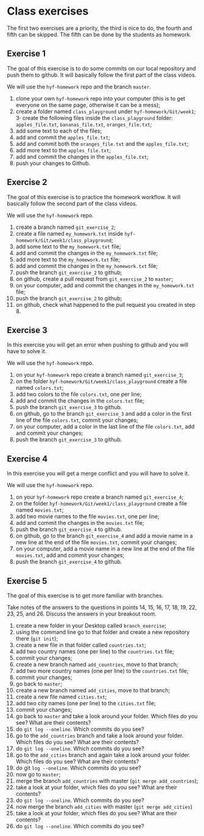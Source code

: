 # Class exercises

The first two exercises are a priority, the third is nice to do, the fourth and fifth can be skipped. The fifth can be done by the students as homework.


## Exercise 1

The goal of this exercise is to do some commits on our local repository and push them to github.
It will basically follow the first part of the class videos.

We will use the `hyf-homework` repo and the branch `master`.

1. clone your own `hyf-homework` repo into your computer (this is to get everyone on the same page, otherwise it can be a mess);
2. create a folder named `class_playground` under `hyf-homework/Git/week1`;
3· create the following files inside the `class_playground` folder: `apples_file.txt`, `bananas_file.txt`, `oranges_file.txt`;
4. add some text to each of the files;
5. add and commit the `apples_file.txt`;
6. add and commit both the `oranges_file.txt` and the `apples_file.txt`;
7. add more text to the `apples_file.txt`;
8. add and commit the changes in the `apples_file.txt`;
7. push your changes to Github.



## Exercise 2

The goal of this exercise is to practice the homework workflow.
It will basically follow the second part of the class videos.

We will use the `hyf-homework` repo.

 1. create a branch named `git_exercise_2`;
 2. create a file named `my_homework.txt` inside `hyf-homework/Git/week1/class_playground`;
 3. add some text to the `my_homework.txt` file;
 4. add and commit the changes in the `my_homework.txt` file;
 5. add more text to the `my_homework.txt` file;
 6. add and commit the changes in the `my_homework.txt` file;
 7. push the branch `git_exercise_2` to github;
 8. on github, create a pull request from `git_exercise_2` to `master`;
 9. on your computer, add and commit the changes in the `my_homework.txt` file;
 10. push the branch `git_exercise_2` to github;
 11. on github, check what happened to the pull request you created in step 8.



## Exercise 3

In this exercise you will get an error when pushing to github and you will have to solve it.

We will use the `hyf-homework` repo.

1. on your `hyf-homework` repo create a branch named `git_exercise_3`;
2. on the folder `hyf-homework/Git/week1/class_playground` create a file named `colors.txt`;
3. add two colors to the file `colors.txt`, one per line;
4. add and commit the changes in the `colors.txt` file;
5. push the branch `git_exercise_3` to github.
6. on github, go to the branch `git_exercise_3` and add a color in the first line of the file `colors.txt`, commit your changes;
7. on your computer, add a color in the last line of the file `colors.txt`, add and commit your changes;
8. push the branch `git_exercise_3` to github.



## Exercise 4

In this exercise you will get a merge conflict and you will have to solve it.

We will use the `hyf-homework` repo.

1. on your `hyf-homework` repo create a branch named `git_exercise_4`;
2. on the folder `hyf-homework/Git/week1/class_playground` create a file named `movies.txt`;
3. add two movie names to the file `movies.txt`, one per line;
4. add and commit the changes in the `movies.txt` file;
5. push the branch `git_exercise_4` to github.
6. on github, go to the branch `git_exercise_4` and add a movie name in a new line at the end of the file `movies.txt`, commit your changes;
7. on your computer, add a movie name in a new line at the end of the file `movies.txt`, add and commit your changes;
8. push the branch `git_exercise_4` to github.



## Exercise 5

The goal of this exercise is to get more familiar with branches.

Take notes of the answers to the questions in points 14, 15, 16, 17, 18, 19, 22, 23, 25, and 26. Discuss the answers in your breakout room.


1. create a new folder in your Desktop called `branch_exercise`;
2. using the command line go to that folder and create a new repository there (`git init`);
3. create a new file in that folder called `countries.txt`;
4. add two country names (one per line) to the `countries.txt` file;
5. commit your changes;
6. create a new branch named `add_countries`, move to that branch;
7. add two more country names (one per line) to the `countries.txt` file;
8. commit your changes;
9. go back to `master`;
10. create a new branch named `add_cities`, move to that branch;
11. create a new file named `cities.txt`;
12. add two city names (one per line) to the `cities.txt` file;
13. commit your changes;
14. go back to `master` and take a look around your folder. Which files do you see? What are their contents?
15. do `git log --oneline`. Which commits do you see?
16. go to the `add_countries` branch and take a look around your folder. Which files do you see? What are their contents?
17. do `git log --oneline`. Which commits do you see?
18. go to the `add_cities` branch and again take a look around your folder. Which files do you see? What are their contents?
19. do git `log --oneline`. Which commits do you see?
20. now go to `master`;
21. merge the branch `add_countries` with master (`git merge add_countries`);
22. take a look at your folder, which files do you see? What are their contents?
23. do `git log --oneline`. Which commits do you see?
24. now merge the branch `add_cities` with master (`git merge add_cities`)
25. take a look at your folder, which files do you see? What are their contents?
26. do `git log --oneline`. Which commits do you see?
